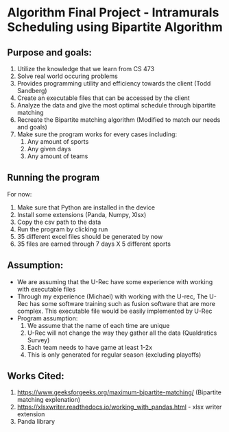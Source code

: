 
# Algorithm Final Project - Intramurals Scheduling using Bipartite Algorithm

## Purpose and goals:
1. Utilize the knowledge that we learn from CS 473
2. Solve real world occuring problems
3. Provides programming utility and efficiency towards the client (Todd Sandberg)
4. Create an executable files that can be accessed by the client
5. Analyze the data and give the most optimal schedule through bipartite matching
6. Recreate the Bipartite matching algorithm (Modified to match our needs and goals)
7. Make sure the program works for every cases including:
   1. Any amount of sports
   2. Any given days
   3. Any amount of teams

## Running the program
For now:
1. Make sure that Python are installed in the device
2. Install some extensions (Panda, Numpy, Xlsx)
3. Copy the csv path to the data
4. Run the program by clicking run
5. 35 different excel files should be generated by now
6. 35 files are earned through 7 days X 5 different sports

## Assumption:
* We are assuming that the U-Rec have some experience with working with executable files
* Through my experience (Michael) with working with the U-rec, The U-Rec has some software training such as fusion software that are more complex. This executable file would be easily implemented by U-Rec
* Program assumption:
    1. We assume that the name of each time are unique
    2. U-Rec will not change the way they gather all the data (Qualdratics Survey)
    3. Each team needs to have game at least 1-2x
    4. This is only generated for regular season (excluding playoffs)

## Works Cited:
1. https://www.geeksforgeeks.org/maximum-bipartite-matching/ (Bipartite matching explenation)
2. https://xlsxwriter.readthedocs.io/working_with_pandas.html - xlsx writer extension
3. Panda library 
   



